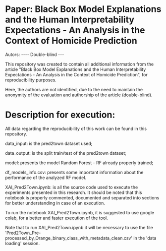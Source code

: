 # Paper: Black Box Model Explanations and the Human Interpretability Expectations -  An Analysis in the Context of Homicide Prediction

Autors: ---- Double-blind ---

This repository was created to contain all additional information from the article "Black Box Model Explanations and the Human Interpretability Expectations - An Analysis in the Context of Homicide Prediction", for reproducibility purposes.

Here, the authors are not identified, due to the need to maintain the anonymity of the evaluation and authorship of the article (double-blind).

# Description for execution:

All data regarding the reproducibility of this work can be found in this repository.

data_input: is the pred2town dataset used;

data_output: is the split train/test of the pred2town dataset;

model: presents the model Random Forest - RF already properly trained;

df_models_info.csv: presents some important information about the performance of the analyzed RF model.

XAI_Pred2Town.ipynb: is all the source code used to execute the experiments presented in this research. It should be noted that this notebook is properly commented, documented and separated into sections for better understanding in case of an execution.

To run the notebook XAI_Pred2Town.ipynb, it is suggested to use google colab, for a better and faster execution of the tool.

Note that to run XAI_Pred2Town.ipynb it will be necessary to use the file 'Pred2Town_Pre-processed_by_Orange_binary_class_with_metadata_clean.csv' in the 'data loading' session.



